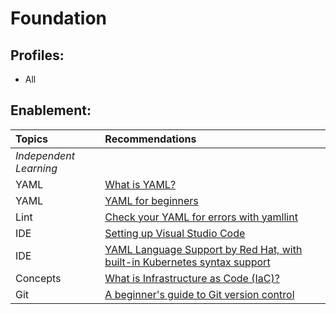 # Foundation

##  Profiles:
* All

## Enablement:

| **Topics** | **Recommendations** |
| :---- | :---- |
| *Independent Learning* |
| YAML | [What is YAML?](https://www.redhat.com/en/topics/automation/what-is-yaml) |
| YAML | [YAML for beginners](https://www.redhat.com/en/blog/yaml-beginners) |
| Lint | [Check your YAML for errors with yamllint](https://www.redhat.com/en/blog/check-yaml-yamllint) |
| IDE | [Setting up Visual Studio Code](https://code.visualstudio.com/docs/setup/setup-overview) | 
| IDE | [YAML Language Support by Red Hat, with built-in Kubernetes syntax support](https://marketplace.visualstudio.com/items?itemName=redhat.vscode-yaml) |
| Concepts | [What is Infrastructure as Code (IaC)?](https://www.redhat.com/en/topics/automation/what-is-infrastructure-as-code-iac) |
| Git | [A beginner's guide to Git version control](https://developers.redhat.com/articles/2023/08/02/beginners-guide-git-version-control#) |
